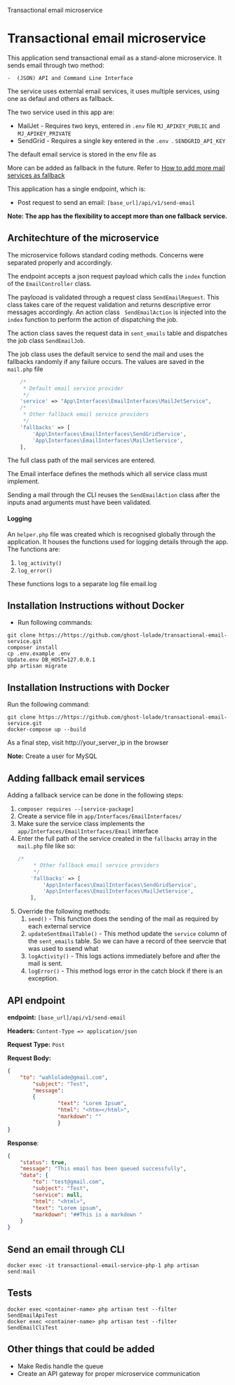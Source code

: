  Transactional email microservice

# Transactional email microservice

This application send transactional email as a stand-alone microservice. It sends email through two method:

    -  (JSON) API and Command Line Interface

The service uses externlal email services, it uses multiple services, using one as defaul and others as fallback.

The two service used in this app are:

* MailJet - Requires two keys, entered in `.env` file  `MJ_APIKEY_PUBLIC` and `MJ_APIKEY_PRIVATE`
* SendGrid - Requires a single key entered in the `.env `. `SENDGRID_API_KEY`

The default email service is stored in the env file as

More can be added as fallback in the future. Refer to [How to add more mail services as fallback](#adding-fallback-email-services)

This application has a single endpoint, which is:

- Post request to send an email: ``[base_url]/api/v1/send-email``

**Note: The app has the flexibility to accept more than one fallback service.**

## Architechture of the microservice

The microservice follows standard coding methods. Concerns were separated properly and accordingly.

The endpoint accepts a json request payload which calls the `index` function of the `EmailController` class.

The paylooad is validated through a request class `SendEmailRequest`. This class takes care of the request validation and returns descriptive error messages accordingly. An action class ` SendEmailAction` is injected into the  `index` function to perform the action of dispatching the job.

The action class saves the request data in `sent_emails` table and dispatches the job class `SendEmailJob`.

The job class uses the default service to send the mail and uses the fallbacks randomly if any failure occurs. The values are saved in the `mail.php` file

```php
    /*
     * Default email service provider
     */
    'service' => "App\Interfaces\EmailInterfaces\MailJetService",
    /*
     * Other fallback email service providers
     */
    'fallbacks' => [
        'App\Interfaces\EmailInterfaces\SendGridService',
        'App\Interfaces\EmailInterfaces\MailJetService',
    ],
```

The full class path of the mail services are entered.

The Email interface defines the methods which all service class must implement.

Sending a mail through the CLI reuses the `SendEmailAction` class after the inputs anad arguments must have been validated.

#### Logging

An `helper.php` file was created which is recognised globally through the application. It houses the functions used for logging details through the app. The functions are:

1. `log_activity()`
2. `log_error()`

These functions logs to a separate log file email.log

## Installation Instructions without Docker

- Run following commands:

```shell
git clone https://https://github.com/ghost-lolade/transactional-email-service.git
composer install
cp .env.example .env
Update.env DB_HOST=127.0.0.1
php artisan migrate
```

## Installation Instructions with Docker

Run the following command:

```shell
git clone https://https://github.com/ghost-lolade/transactional-email-service.git
docker-compose up --build
```

As a final step, visit http://your_server_ip in the browser

**Note:** Create a user for MySQL

## Adding fallback email services

Adding a fallback service can be done in the following steps:

1. `composer requires --[service-package]`
2. Create a service file in `app/Interfaces/EmailInterfaces/`
3. Make sure the service class implements the `app/Interfaces/EmailInterfaces/Email` interface
4. Enter the full path of the service created in the `fallbacks` array in the `mail.php` file like so:
   ```php
   /*
        * Other fallback email service providers
        */
       'fallbacks' => [
           'App\Interfaces\EmailInterfaces\SendGridService',
           'App\Interfaces\EmailInterfaces\MailJetService',
       ],
   ```
5. Override the following methods:
   1. `send()` - This function does the sending of the mail as required by each external service
   2. `updateSentEmailTable()` - This method update the `service` column of the `sent_emails` table. So we can have a record of thee seervcie that was used to ssend what
   3. `logActivity()` - This logs actions immediately before and after the mail is sent.
   4. `logError()` - This method logs error in the catch block if there is an exception.

## API endpoint

**endpoint:** ``[base_url]/api/v1/send-email``

**Headers:** ``Content-Type => application/json``

**Request Type:** ``Post``

**Request Body:**

```json
{
	"to": "wahlolade@gmail.com",
    	"subject": "Test",
    	"message":
		{
           		"text": "Lorem Ipsum",
        		"html": "<htm></html>",
	    		"markdown": ""
            	}
}
```

**Response**:

```json
{
    "status": true,
    "message": "This email has been queued successfully",
    "data": {
        "to": "test@gmail.com",
        "subject": "Test",
        "service": null,
        "html": "<html>",
        "text": "Lorem ipsum",
        "markdown": "##This is a markdown "
    }
}
```

## Send an email through CLI

```shell
docker exec -it transactional-email-service-php-1 php artisan send:mail
```

## Tests

```shell
docker exec <container-name> php artisan test --filter SendEmailApiTest
docker exec <container-name> php artisan test --filter SendEmailCliTest
```

## Other things that could be added

* Make Redis handle the queue
* Create an API gateway  for proper microservice communication
